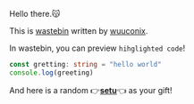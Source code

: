 Hello there.😽

This is [wastebin](https://github.com/wuuconix/wastebin) written by [wuuconix](https://github.com/wuuconix).

In wastebin, you can preview `hihglighted code`!

```ts
const gretting: string = "hello world"
console.log(greeting)
```

And here is a random 👉[**setu**](#setu)👈 as your gift!

<div id="setuArea" style="display: none; justify-content: space-between;">

<div>

> And Make It Animate! 💕

+ [bounce](#bounce)
+ [flash](#flash)
+ [pulse](#pulse)
+ [rubberBand](#rubberBand)
+ [shakeX](#shakeX)
+ [shakeY](#shakeY)
+ [headShake](#headShake)
+ [swing](#swing)
+ [tada](#tada)
+ [wobble](#wobble)
+ [jello](#jello)
+ [heartBeat](#heartBeat)
+ [...](https://animate.style/)

</div>

<img id="setu" alt="setu" class="animate__animated animate__infinite" style="animation-duration: 3s;">

</div>

<script>
const setuArea = document.querySelector("#setuArea")
const setu = document.querySelector("#setu")
let prevHash = location.hash

if (location.hash != "") {
    setuArea.style.display = "flex"
    setu.src = "https://api.wuuconix.link/setu?redirect&no-store"
    setu.classList.add(`animate__${location.hash.replace("#", "").replace("animate__", "")}`)
}

window.onhashchange = () => {
    if (location.hash == "#setu") {
        setuArea.style.display = "flex"
        setu.src = "https://api.wuuconix.link/setu?redirect&no-store"
        prevHash = location.hash
        return
    }

    if (location.hash != "#") {
        setu.classList.remove(`animate__${prevHash.replace("#", "").replace("animate__", "")}`)
        setu.classList.add(`animate__${location.hash.replace("#", "").replace("animate__", "")}`)
        prevHash = location.hash
    }
}

</script>